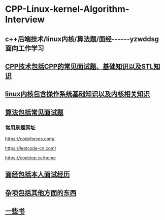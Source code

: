 # CPP-Linux-kernel-Algorithm-Interview
## c++后端技术/linux内核/算法题/面经------yzwddsg面向工作学习

## [CPP技术包括CPP的常见面试题、基础知识以及STL知识](CPP技术/)

## [linux内核包含操作系统基础知识以及内核相关知识](linux内核)

## [算法包括常见面试题](算法)

### 常用刷题网址

https://codeforces.com/

https://leetcode-cn.com/

https://codetop.cc/home

## [面经包括本人面试经历](面经)

## [杂项包括其他方面的东西](杂项)

## [一些书](一些书)
